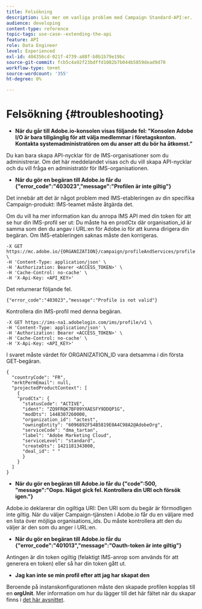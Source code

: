```yaml
---
title: Felsökning
description: Läs mer om vanliga problem med Campaign Standard-API:er.
audience: developing
content-type: reference
topic-tags: use-case--extending-the-api
feature: API
role: Data Engineer
level: Experienced
exl-id: 404356cd-021f-4739-a88f-b8b1b79e19bc
source-git-commit: fcb5c4a92f23bdffd1082b7b044b5859dead9d70
workflow-type: tm+mt
source-wordcount: '355'
ht-degree: 0%

---
```


# Felsökning {#troubleshooting}

* **När du går till Adobe.io-konsolen visas följande fel: &quot;Konsolen Adobe I/O är bara tillgänglig för att välja medlemmar i företagskonton. Kontakta systemadministratören om du anser att du bör ha åtkomst.&quot;**

Du kan bara skapa API-nycklar för de IMS-organisationer som du administrerar. Om det här meddelandet visas och du vill skapa API-nycklar och du vill fråga en administratör för IMS-organisationen.

* **När du gör en begäran till Adobe.io får du {&quot;error_code&quot;:&quot;403023&quot;,&quot;message&quot;:&quot;Profilen är inte giltig&quot;}**

Det innebär att det är något problem med IMS-etableringen av din specifika Campaign-produkt: IMS-teamet måste åtgärda det.

Om du vill ha mer information kan du anropa IMS API med din token för att se hur din IMS-profil ser ut: Du måste ha en prodCtx där organisation_id är samma som den du angav i URL:en för Adobe.io för att kunna dirigera din begäran.
Om IMS-etableringen saknas måste den korrigeras.

```
-X GET https://mc.adobe.io/{ORGANIZATION}/campaign/profileAndServices/profile \
-H 'Content-Type: application/json' \
-H 'Authorization: Bearer <ACCESS_TOKEN>' \
-H 'Cache-Control: no-cache' \
-H 'X-Api-Key: <API_KEY>'
```

Det returnerar följande fel.

```
{"error_code":"403023","message":"Profile is not valid"}
```

Kontrollera din IMS-profil med denna begäran.

```
-X GET https://ims-na1.adobelogin.com/ims/profile/v1 \
-H 'Content-Type: application/json' \
-H 'Authorization: Bearer <ACCESS_TOKEN>' \
-H 'Cache-Control: no-cache' \
-H 'X-Api-Key: <API_KEY>'
```

I svaret måste värdet för ORGANIZATION_ID vara detsamma i din första GET-begäran.

```
{
  "countryCode": "FR",
  "mrktPermEmail": null,
  "projectedProductContext": [
    {
    "prodCtx": {
      "statusCode": "ACTIVE",
      "ident": "ZQ9FRQK7BF09YXAESFY9DDQP1G",
      "modDts": 1448307260000,
      "organization_id": "actest",
      "owningEntity": "6096892F54B5819E0A4C98A2@AdobeOrg",
      "serviceCode": "dma_tartan",
      "label": "Adobe Marketing Cloud",
      "serviceLevel": "standard",
      "createDts": 1421181343000,
      "deal_id": " "
      }
    }
  ]
}
```

* **När du gör en begäran till Adobe.io får du {&quot;code&quot;:500, &quot;message&quot;:&quot;Oops. Något gick fel. Kontrollera din URI och försök igen.&quot;}**

Adobe.io deklarerar din ogiltiga URI: Den URI som du begär är förmodligen inte giltig. När du väljer Campaign-tjänsten i Adobe.io får du en väljare med en lista över möjliga organisations_ids. Du måste kontrollera att den du väljer är den som du anger i URL:en.

* **När du gör en begäran till Adobe.io får du {&quot;error_code&quot;:&quot;401013&quot;,&quot;message&quot;:&quot;Oauth-token är inte giltig&quot;}**

Antingen är din token ogiltig (felaktigt IMS-anrop som används för att generera en token) eller så har din token gått ut.

* **Jag kan inte se min profil efter att jag har skapat den**

Beroende på instanskonfigurationen måste den skapade profilen kopplas till en **orgUnit**. Mer information om hur du lägger till det här fältet när du skapar finns i [det här avsnittet](../../api/using/creating-profiles.md).

<!-- * (error duplicate key : quand tu crées un profile qui existe déjà , il faut faire un patch pour updater le profile plutôt qu’un POST)

With Curl
List all profiles

Create a profile

Update the mobilePhone attribute of a profile

API Calls on Service

GET the list of services

-->

<!--

How to find and use a filter?
Error codes:

* PAtch sur Age = message d'erreur :
500
Cannot update the 'age' property that is read-only
'age' property is not valid for the 'profile' resource.
-->

<!--
How to filter a list of subscribed profiles with available profile filters ? by date (by les filtres dispo sur la ressource) ?

Pattern classique :

recupérer la liste des subscriptions filtrées d'un profile
1) get sur profile
2) recup PKey
3) get sur PKey
4) get sur href des subscriptions

Comment savoir quel filtre appliquer ?

1) get sur metadata de profile
2) retourne description de la collection subscription
3) get sur la valeur du champ resTarget
4) get sur le href dans filters
5) retourne les filtres applicables sur l'url des data.

-->
